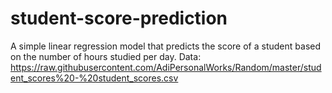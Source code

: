 # student-score-prediction
A simple linear regression model that predicts the score of a student based on the number of hours studied per day.
Data: https://raw.githubusercontent.com/AdiPersonalWorks/Random/master/student_scores%20-%20student_scores.csv
